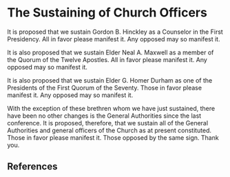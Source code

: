 # The Sustaining of Church Officers

It is proposed that we sustain Gordon B. Hinckley as a Counselor in the First
Presidency. All in favor please manifest it. Any opposed may so manifest it.

It is also proposed that we sustain Elder Neal A. Maxwell as a member of the
Quorum of the Twelve Apostles. All in favor please manifest it. Any opposed
may so manifest it.

It is also proposed that we sustain Elder G. Homer Durham as one of the
Presidents of the First Quorum of the Seventy. Those in favor please manifest
it. Any opposed may so manifest it.

With the exception of these brethren whom we have just sustained, there have
been no other changes is the General Authorities since the last conference. It
is proposed, therefore, that we sustain all of the General Authorities and
general officers of the Church as at present constituted. Those in favor
please manifest it. Those opposed by the same sign. Thank you.

## References

